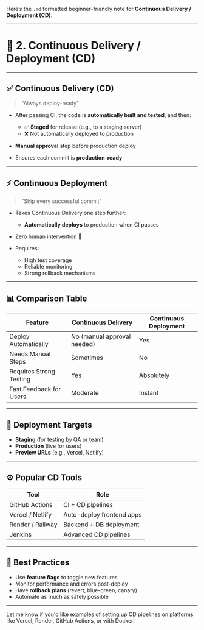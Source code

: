 Here’s the `.md` formatted beginner-friendly note for **Continuous Delivery / Deployment (CD)**:

---

# 🚚 **2. Continuous Delivery / Deployment (CD)**

---

## ✅ **Continuous Delivery (CD)**

> "Always deploy-ready"

* After passing CI, the code is **automatically built and tested**, and then:

  * ✅ **Staged** for release (e.g., to a staging server)
  * ❌ Not automatically deployed to production
* **Manual approval** step before production deploy
* Ensures each commit is **production-ready**

---

## ⚡ **Continuous Deployment**

> "Ship every successful commit"

* Takes Continuous Delivery one step further:

  * **Automatically deploys** to production when CI passes
* Zero human intervention 🚫
* Requires:

  * High test coverage
  * Reliable monitoring
  * Strong rollback mechanisms

---

## 📊 Comparison Table

| Feature                 | Continuous Delivery         | Continuous Deployment |
| ----------------------- | --------------------------- | --------------------- |
| Deploy Automatically    | No (manual approval needed) | Yes                   |
| Needs Manual Steps      | Sometimes                   | No                    |
| Requires Strong Testing | Yes                         | Absolutely            |
| Fast Feedback for Users | Moderate                    | Instant               |

---

## 🚀 Deployment Targets

* **Staging** (for testing by QA or team)
* **Production** (live for users)
* **Preview URLs** (e.g., Vercel, Netlify)

---

## ⚙️ Popular CD Tools

| Tool             | Role                      |
| ---------------- | ------------------------- |
| GitHub Actions   | CI + CD pipelines         |
| Vercel / Netlify | Auto-deploy frontend apps |
| Render / Railway | Backend + DB deployment   |
| Jenkins          | Advanced CD pipelines     |

---

## 🧠 Best Practices

* Use **feature flags** to toggle new features
* Monitor performance and errors post-deploy
* Have **rollback plans** (revert, blue-green, canary)
* Automate as much as safely possible

---

Let me know if you'd like examples of setting up CD pipelines on platforms like Vercel, Render, GitHub Actions, or with Docker!
